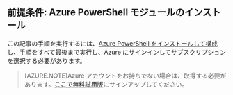 ## 前提条件: Azure PowerShell モジュールのインストール
この記事の手順を実行するには、[Azure PowerShell をインストールして構成し](powershell-install-configure.md)、手順をすべて最後まで実行し、Azure にサインインしてサブスクリプションを選択する必要があります。

> [AZURE.NOTE]Azure アカウントをお持ちでない場合は、取得する必要があります。[ここで無料試用版](sign-up-organization.md)にサインアップしてください。

<!---HONumber=Oct15_HO2-->